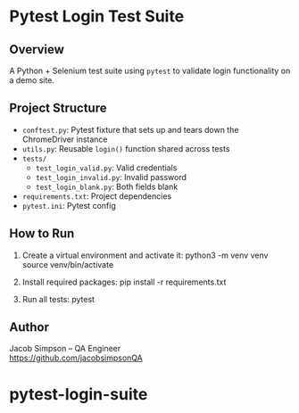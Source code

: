 # Pytest Login Test Suite

## Overview
A Python + Selenium test suite using `pytest` to validate login functionality on a demo site.

## Project Structure

- `conftest.py`: Pytest fixture that sets up and tears down the ChromeDriver instance
- `utils.py`: Reusable `login()` function shared across tests
- `tests/`
  - `test_login_valid.py`: Valid credentials
  - `test_login_invalid.py`: Invalid password
  - `test_login_blank.py`: Both fields blank
- `requirements.txt`: Project dependencies
- `pytest.ini`: Pytest config

## How to Run

1. Create a virtual environment and activate it:
   python3 -m venv venv
   source venv/bin/activate

2. Install required packages:
   pip install -r requirements.txt

3. Run all tests:
   pytest

## Author
Jacob Simpson – QA Engineer  
https://github.com/jacobsimpsonQA
# pytest-login-suite
